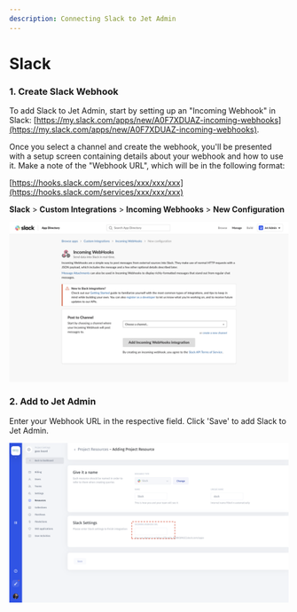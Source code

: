 ```yaml
---
description: Connecting Slack to Jet Admin
---
```


# Slack

### 1. Create Slack Webhook

To add Slack to Jet Admin, start by setting up an "Incoming Webhook" in Slack: [https://my.slack.com/apps/new/A0F7XDUAZ-incoming-webhooks](https://my.slack.com/apps/new/A0F7XDUAZ-incoming-webhooks).

Once you select a channel and create the webhook, you'll be presented with a setup screen containing details about your webhook and how to use it. Make a note of the "Webhook URL", which will be in the following format:

[https://hooks.slack.com/services/xxx/xxx/xxx](https://hooks.slack.com/services/xxx/xxx/xxx)

**Slack** &gt; **Custom Integrations** &gt; **Incoming Webhooks** &gt; **New Configuration**

![](../../.gitbook/assets/screen-shot-2020-02-14-at-6.46.32-pm.png)

### 2. Add to Jet Admin

Enter your Webhook URL in the respective field. Click 'Save' to add Slack to Jet Admin.

![](../../.gitbook/assets/screen-shot-2020-03-04-at-12.59.19-am.png)



